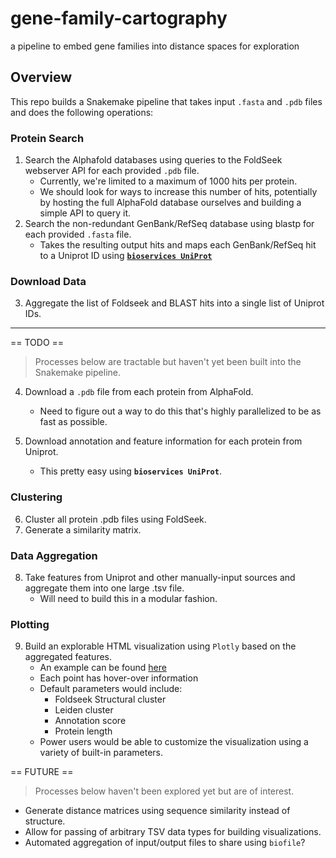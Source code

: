 # gene-family-cartography
a pipeline to embed gene families into distance spaces for exploration

## Overview
This repo builds a Snakemake pipeline that takes input `.fasta` and `.pdb` files and does the following operations:

### Protein Search
1. Search the Alphafold databases using queries to the FoldSeek webserver API for each provided `.pdb` file.  
    - Currently, we're limited to a maximum of 1000 hits per protein.  
    - We should look for ways to increase this number of hits, potentially by hosting the full AlphaFold database ourselves and building a simple API to query it.  
2. Search the non-redundant GenBank/RefSeq database using blastp for each provided `.fasta` file.  
    - Takes the resulting output hits and maps each GenBank/RefSeq hit to a Uniprot ID using [**`bioservices UniProt`**](https://bioservices.readthedocs.io/en/latest/references.html#module-bioservices.uniprot)  

### Download Data
3. Aggregate the list of Foldseek and BLAST hits into a single list of Uniprot IDs.  

---
== TODO ==
> Processes below are tractable but haven't yet been built into the Snakemake pipeline.  

4. Download a `.pdb` file from each protein from AlphaFold.  
    - Need to figure out a way to do this that's highly parallelized to be as fast as possible.  

5. Download annotation and feature information for each protein from Uniprot.  
    - This pretty easy using **`bioservices UniProt`**.  

### Clustering

6. Cluster all protein .pdb files using FoldSeek.  
7. Generate a similarity matrix.

### Data Aggregation

8. Take features from Uniprot and other manually-input sources and aggregate them into one large .tsv file.
    - Will need to build this in a modular fashion.

### Plotting

9. Build an explorable HTML visualization using `Plotly` based on the aggregated features.  
    - An example can be found [here](examples/scatter.html)
    - Each point has hover-over information
    - Default parameters would include:
        - Foldseek Structural cluster
        - Leiden cluster
        - Annotation score
        - Protein length
    - Power users would be able to customize the visualization using a variety of built-in parameters.

== FUTURE ==
> Processes below haven't been explored yet but are of interest.

- Generate distance matrices using sequence similarity instead of structure.
- Allow for passing of arbitrary TSV data types for building visualizations.
- Automated aggregation of input/output files to share using `biofile`?
